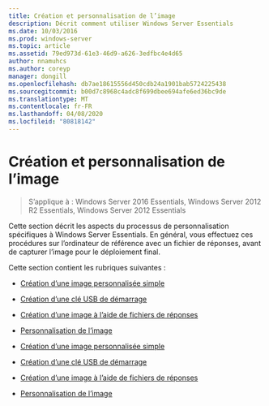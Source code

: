 ```yaml
---
title: Création et personnalisation de l’image
description: Décrit comment utiliser Windows Server Essentials
ms.date: 10/03/2016
ms.prod: windows-server
ms.topic: article
ms.assetid: 79ed973d-61e3-46d9-a626-3edfbc4e4d65
author: nnamuhcs
ms.author: coreyp
manager: dongill
ms.openlocfilehash: db7ae18615556d450cdb24a1901bab5724225438
ms.sourcegitcommit: b00d7c8968c4adc8f699dbee694afe6ed36bc9de
ms.translationtype: MT
ms.contentlocale: fr-FR
ms.lasthandoff: 04/08/2020
ms.locfileid: "80818142"
---
```

# <a name="creating-and-customizing-the-image"></a>Création et personnalisation de l’image

>S’applique à : Windows Server 2016 Essentials, Windows Server 2012 R2 Essentials, Windows Server 2012 Essentials

Cette section décrit les aspects du processus de personnalisation spécifiques à Windows Server Essentials. En général, vous effectuez ces procédures sur l’ordinateur de référence avec un fichier de réponses, avant de capturer l’image pour le déploiement final.  
  
 Cette section contient les rubriques suivantes :  
  

-   [Création d’une image personnalisée simple](Create-a-Simple-Customized-Image.md)  
  
-   [Création d’une clé USB de démarrage](Create-a-Bootable-USB-Flash-Drive.md)  
  
-   [Création d’une image à l’aide de fichiers de réponses](Create-an-Image-By-Using-Answer-Files.md)  
  
-   [Personnalisation de l’image](Customize-the-Image.md)

-   [Création d’une image personnalisée simple](../install/Create-a-Simple-Customized-Image.md)  
  
-   [Création d’une clé USB de démarrage](../install/Create-a-Bootable-USB-Flash-Drive.md)  
  
-   [Création d’une image à l’aide de fichiers de réponses](../install/Create-an-Image-By-Using-Answer-Files.md)  
  
-   [Personnalisation de l’image](../install/Customize-the-Image.md)


